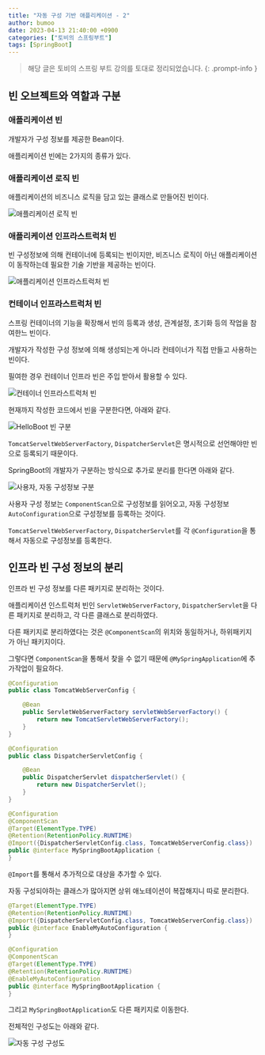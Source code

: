 ```yaml
---
title: "자동 구성 기반 애플리케이션 - 2"
author: bumoo
date: 2023-04-13 21:40:00 +0900
categories: ["토비의 스프링부트"]
tags: [SpringBoot]
---
```


> 해당 글은 토비의 스프링 부트 강의를 토대로 정리되었습니다.
{: .prompt-info }

## 빈 오브젝트와 역할과 구분

### 애플리케이션 빈
개발자가 구성 정보를 제공한 Bean이다.

애플리케이션 빈에는 2가지의 종류가 있다.

### 애플리케이션 로직 빈

애플리케이션의 비즈니스 로직을 담고 있는 클래스로 만들어진 빈이다.

![애플리케이션 로직 빈](https://user-images.githubusercontent.com/61149599/231668672-3122b17d-697b-4d5e-a77d-a67f7c7d0493.png)

### 애플리케이션 인프라스트럭처 빈

빈 구성정보에 의해 컨테이너에 등록되는 빈이지만, 비즈니스 로직이 아닌 애플리케이션이 동작하는데 필요한 기술 기반을 제공하는 빈이다.

![애플리케이션 인프라스트럭처 빈](https://user-images.githubusercontent.com/61149599/231668765-58ae060e-8605-45a4-a58c-6d9c003e3b35.png)

### 컨테이너 인프라스트럭처 빈

스프링 컨테이너의 기능을 확장해서 빈의 등록과 생성, 관계설정, 초기화 등의 작업을 참여한느 빈이다.

개발자가 작성한 구성 정보에 의해 생성되는게 아니라 컨테이너가 직접 만들고 사용하는 빈이다.

필여한 경우 컨테이너 인프라 빈은 주입 받아서 활용할 수 있다.

![컨테이너 인프라스트럭처 빈](https://user-images.githubusercontent.com/61149599/231668827-2a99ef5b-adf2-409b-87ca-027b9363e251.png)

현재까지 작성한 코드에서 빈을 구분한다면, 아래와 같다.

![HelloBoot 빈 구분](https://user-images.githubusercontent.com/61149599/231672777-4dadaa24-6cf3-46fb-bf65-304dd69d7e6b.png)

`TomcatServeltWebServerFactory`, `DispatcherServlet`은 명시적으로 선언해야만 빈으로 등록되기 때문이다.

SpringBoot의 개발자가 구분하는 방식으로 추가로 분리를 한다면 아래와 같다.

![사용자, 자동 구성정보 구분](https://user-images.githubusercontent.com/61149599/231674359-54b9d2b3-ffdd-4bbd-9d2b-9b9cb4c4ab19.png)

사용자 구성 정보는 `ComponentScan`으로 구성정보를 읽어오고, 자동 구성정보 `AutoConfiguration`으로 구성정보를 등록하는 것이다.

`TomcatServeltWebServerFactory`, `DispatcherServlet`를 각 `@Configuration`을 통해서 자동으로 구성정보를 등록한다.

## 인프라 빈 구성 정보의 분리

인프라 빈 구성 정보를 다른 패키지로 분리하는 것이다.

애플리케이션 인스트럭처 빈인 `ServletWebServerFactory`, `DispatcherServlet`을 다른 패키지로 분리하고, 각 다른 클래스로 분리하였다.

다른 패키지로 분리하였다는 것은 `@ComponentScan`의 위치와 동일하거나, 하위패키지가 아닌 패키지이다.

그렇다면 `ComponentScan`을 통해서 찾을 수 없기 때문에 `@MySpringApplication`에 추가작업이 필요하다.

```java
@Configuration
public class TomcatWebServerConfig {

    @Bean
    public ServletWebServerFactory servletWebServerFactory() {
        return new TomcatServletWebServerFactory();
    }
}

@Configuration
public class DispatcherServletConfig {

    @Bean
    public DispatcherServlet dispatcherServlet() {
        return new DispatcherServlet();
    }
}

@Configuration
@ComponentScan
@Target(ElementType.TYPE)
@Retention(RetentionPolicy.RUNTIME)
@Import({DispatcherServletConfig.class, TomcatWebServerConfig.class})
public @interface MySpringBootApplication {
}
```

`@Import`를 통해서 추가적으로 대상을 추가할 수 있다.

자동 구성되야하는 클래스가 많아지면 상위 애노테이션이 복잡해지니 따로 분리한다.

```java
@Target(ElementType.TYPE)
@Retention(RetentionPolicy.RUNTIME)
@Import({DispatcherServletConfig.class, TomcatWebServerConfig.class})
public @interface EnableMyAutoConfiguration {
}

@Configuration
@ComponentScan
@Target(ElementType.TYPE)
@Retention(RetentionPolicy.RUNTIME)
@EnableMyAutoConfiguration
public @interface MySpringBootApplication {
}
```

그리고 `MySpringBootApplication`도 다른 패키지로 이동한다.

전체적인 구성도는 아래와 같다.

![자동 구성 구성도](https://user-images.githubusercontent.com/61149599/231715029-39ed9a70-573d-4e85-8977-d4edcd846ebf.png)
